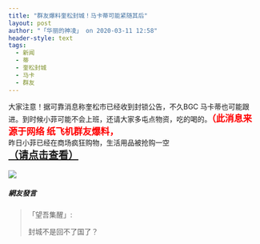 ```yaml
---
title: "群友爆料奎松封城！马卡蒂可能紧随其后"
layout: post
author: "「华丽的神凌」 on 2020-03-11 12:58"
header-style: text
tags:
  - 新闻
  - 蒂
  - 奎松封城
  - 马卡
  - 群友
---
```


大家注意！据可靠消息称奎松市已经收到封锁公告，不久BGC 马卡蒂也可能跟进。到时候小菲可能不会上班，还请大家多屯点物资，吃的喝的。<strong><span style="color: rgb(255, 0, 0); font-size: 18px;">（此消息来源于网络 纸飞机群友爆料，</span></strong>
<br>
昨日小菲已经在商场疯狂购物，生活用品被抢购一空
<br>
<strong style="font-size: 20px; text-decoration: underline;"><span style="font-size: 20px;">（请点击查看）</span></strong><br><br><img src="http://images.feileyuan.com/images/ueditor/2020031112580000282171.jpg">
<input type="hidden" value="菲乐园提供"><br>

##### 網友發言 
> 「望吾集醒」:
> <p>封城不是回不了国了？</p>


